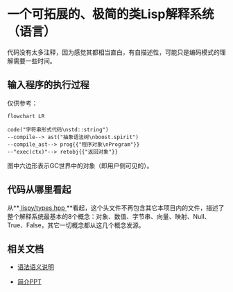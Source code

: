 # 一个可拓展的、极简的类Lisp解释系统（语言）

代码没有太多注释，因为感觉其都相当直白，有自描述性，可能只是编码模式的理解需要一些时间。

## 输入程序的执行过程

仅供参考：

```mermaid
flowchart LR

code("字符串形式代码\nstd::string")
--compile--> ast("抽象语法树\nboost.spirit")
--compile_ast--> prog{{"程序对象\nProgram"}}
--"exec(ctx)"--> retobj{{"返回对象"}}
```

图中六边形表示GC世界中的对象（即用户侧可见的）。

## 代码从哪里看起

从**[ lispy/types.hpp ](./lispy/types.hpp)**看起，这个头文件不再包含其它本项目内的文件，描述了整个解释系统最基本的8个概念：对象、数值、字节串、向量、映射、Null、True、False，其它一切概念都从这几个概念发源。

## 相关文档

- [语法语义说明](sdt.md)

- [简介PPT](introduce.pptx)
